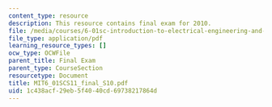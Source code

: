 ```yaml
---
content_type: resource
description: This resource contains final exam for 2010.
file: /media/courses/6-01sc-introduction-to-electrical-engineering-and-computer-science-i-spring-2011/1c438acf29eb5f4040cd69738217864d_MIT6_01SCS11_final_S10.pdf
file_type: application/pdf
learning_resource_types: []
ocw_type: OCWFile
parent_title: Final Exam
parent_type: CourseSection
resourcetype: Document
title: MIT6_01SCS11_final_S10.pdf
uid: 1c438acf-29eb-5f40-40cd-69738217864d
---
```

